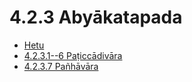 # 4.2.3 Abyākatapada

* [Hetu](4.2.3/Hetu.md)
* [4.2.3.1--6 Paṭiccādivāra](4.2.3/4.2.3.1--6.md)
* [4.2.3.7 Pañhāvāra](4.2.3/4.2.3.7.md)
